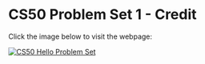 # CS50 Problem Set 1 - Credit

Click the image below to visit the webpage:

[![CS50 Hello Problem Set](credit.png)](https://cs50.harvard.edu/x/2023/psets/1/credit/)
